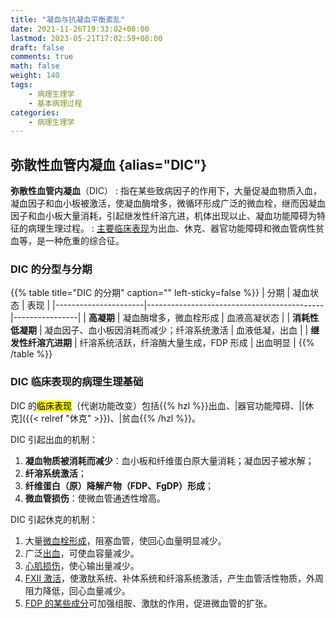```yaml
---
title: "凝血与抗凝血平衡紊乱"
date: 2021-11-26T19:33:02+08:00
lastmod: 2023-05-21T17:02:59+08:00
draft: false
comments: true
math: false
weight: 140
tags:
    - 病理生理学
    - 基本病理过程
categories:
    - 病理生理学
---
```


<!--more-->

## 弥散性血管内凝血 {alias="DIC"}

**弥散性血管内凝血**（DIC）
: 指在某些致病因子的作用下，大量促凝血物质入血，凝血因子和血小板被激活，使凝血酶增多，微循环形成广泛的微血栓，继而因凝血因子和血小板大量消耗，引起继发性纤溶亢进，机体出现以止、凝血功能障碍为特征的病理生理过程。
: [主要临床表现](#dic-临床表现的病理生理基础)为出血、休克、器官功能障碍和微血管病性贫血等，是一种危重的综合征。

### DIC 的分型与分期

{{% table title="DIC 的分期" caption="" left-sticky=false %}}
| 分期                 | 凝血状态                                   | 表现           |
|----------------------|--------------------------------------------|----------------|
| **高凝期**           | 凝血酶增多，微血栓形成                     | 血液高凝状态   |
| **消耗性低凝期**     | 凝血因子、血小板因消耗而减少；纤溶系统激活 | 血液低凝，出血 |
| **继发性纤溶亢进期** | 纤溶系统活跃，纤溶酶大量生成，FDP 形成     | 出血明显       |
{{% /table %}}

### DIC 临床表现的病理生理基础

DIC 的<mark>临床表现</mark>（代谢功能改变）包括{{% hzl %}}出血、|器官功能障碍、|[休克]({{< relref "休克" >}})、|贫血{{% /hzl %}}。

DIC 引起出血的机制：

1. **凝血物质被消耗而减少**：血小板和纤维蛋白原大量消耗；凝血因子被水解；
2. **纤溶系统激活**；
3. **纤维蛋白（原）降解产物（FDP、FgDP）形成**；
4. **微血管损伤**：使微血管通透性增高。

DIC 引起休克的机制：

1. 大量<ins>微血栓形成</ins>，阻塞血管，使回心血量明显减少。
2. 广泛<ins>出血</ins>，可使血容量减少。
3. <ins>心肌损伤</ins>，使心输出量减少。
4. <ins>FⅫ 激活</ins>，使激肽系统、补体系统和纤溶系统激活，产生血管活性物质，外周阻力降低，回心血量减少。
5. <ins>FDP 的某些成分</ins>可加强组胺、激肽的作用，促进微血管的扩张。
